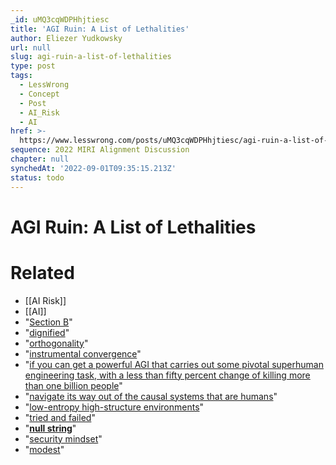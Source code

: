 ```yaml
---
_id: uMQ3cqWDPHhjtiesc
title: 'AGI Ruin: A List of Lethalities'
author: Eliezer Yudkowsky
url: null
slug: agi-ruin-a-list-of-lethalities
type: post
tags:
  - LessWrong
  - Concept
  - Post
  - AI_Risk
  - AI
href: >-
  https://www.lesswrong.com/posts/uMQ3cqWDPHhjtiesc/agi-ruin-a-list-of-lethalities
sequence: 2022 MIRI Alignment Discussion
chapter: null
synchedAt: '2022-09-01T09:35:15.213Z'
status: todo
---
```


# AGI Ruin: A List of Lethalities


# Related

- [[AI Risk]]
- [[AI]]
- "[Section B](#Section_B_)"
- "[dignified](https://www.lesswrong.com/posts/j9Q8bRmwCgXRYAgcJ/miri-announces-new-death-with-dignity-strategy)"
- "[orthogonality](https://arbital.com/p/orthogonality/)"
- "[instrumental convergence](https://arbital.com/p/instrumental_convergence/)"
- "[if you can get a powerful AGI that carries out some pivotal superhuman engineering task, with a less than fifty percent change of killing more than one billion people](https://twitter.com/ESYudkowsky/status/1070095112791715846)"
- "[navigate its way out of the causal systems that are humans](https://www.yudkowsky.net/singularity/aibox)"
- "[low-entropy high-structure environments](https://intelligence.org/2017/12/06/chollet/)"
- "[tried and failed](https://www.alignmentforum.org/posts/5bd75cc58225bf0670374f04/forum-digest-corrigibility-utility-indifference-and-related-control-ideas)"
- "[**null string**](https://twitter.com/ESYudkowsky/status/1500863629490544645)"
- "[security mindset](https://intelligence.org/2017/11/25/security-mindset-ordinary-paranoia/)"
- "[modest](https://equilibriabook.com/toc/)"
